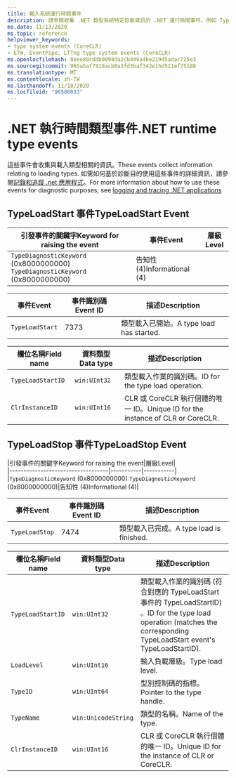 ```yaml
---
title: 輸入系統運行時間事件
description: 請參閱收集 .NET 類型系統特定診斷資訊的 .NET 運行時間事件，例如 TypeLoadStart 和 TypeLoadStop。
ms.date: 11/13/2020
ms.topic: reference
helpviewer_keywords:
- type system events (CoreCLR)
- ETW, EventPipe, LTTng type system events (CoreCLR)
ms.openlocfilehash: 8eee89cddb0098da2cb449a4be21945adac725e3
ms.sourcegitcommit: 965a5af7918acb0a3fd3baf342e15d511ef75188
ms.translationtype: MT
ms.contentlocale: zh-TW
ms.lasthandoff: 11/18/2020
ms.locfileid: "96586633"
---
```

# <a name="net-runtime-type-events"></a><span data-ttu-id="fc6f2-103">.NET 執行時間類型事件</span><span class="sxs-lookup"><span data-stu-id="fc6f2-103">.NET runtime type events</span></span>

<span data-ttu-id="fc6f2-104">這些事件會收集與載入類型相關的資訊。</span><span class="sxs-lookup"><span data-stu-id="fc6f2-104">These events collect information relating to loading types.</span></span> <span data-ttu-id="fc6f2-105">如需如何基於診斷目的使用這些事件的詳細資訊，請參閱[記錄和追蹤 .net 應用程式](../../core/diagnostics/logging-tracing.md)。</span><span class="sxs-lookup"><span data-stu-id="fc6f2-105">For more information about how to use these events for diagnostic purposes, see [logging and tracing .NET applications](../../core/diagnostics/logging-tracing.md)</span></span>

## <a name="typeloadstart-event"></a><span data-ttu-id="fc6f2-106">TypeLoadStart 事件</span><span class="sxs-lookup"><span data-stu-id="fc6f2-106">TypeLoadStart Event</span></span>

|<span data-ttu-id="fc6f2-107">引發事件的關鍵字</span><span class="sxs-lookup"><span data-stu-id="fc6f2-107">Keyword for raising the event</span></span>|<span data-ttu-id="fc6f2-108">事件</span><span class="sxs-lookup"><span data-stu-id="fc6f2-108">Event</span></span>|<span data-ttu-id="fc6f2-109">層級</span><span class="sxs-lookup"><span data-stu-id="fc6f2-109">Level</span></span>|  
|-----------------------------------|-----------|-----------|  
|<span data-ttu-id="fc6f2-110">`TypeDiagnosticKeyword` (0x8000000000) </span><span class="sxs-lookup"><span data-stu-id="fc6f2-110">`TypeDiagnosticKeyword` (0x8000000000)</span></span>|<span data-ttu-id="fc6f2-111">告知性 (4)</span><span class="sxs-lookup"><span data-stu-id="fc6f2-111">Informational (4)</span></span>|  

|<span data-ttu-id="fc6f2-112">事件</span><span class="sxs-lookup"><span data-stu-id="fc6f2-112">Event</span></span>|<span data-ttu-id="fc6f2-113">事件識別碼</span><span class="sxs-lookup"><span data-stu-id="fc6f2-113">Event ID</span></span>|<span data-ttu-id="fc6f2-114">描述</span><span class="sxs-lookup"><span data-stu-id="fc6f2-114">Description</span></span>|  
|-----------|--------------|-----------------|  
|`TypeLoadStart`|<span data-ttu-id="fc6f2-115">73</span><span class="sxs-lookup"><span data-stu-id="fc6f2-115">73</span></span>|<span data-ttu-id="fc6f2-116">類型載入已開始。</span><span class="sxs-lookup"><span data-stu-id="fc6f2-116">A type load has started.</span></span>|

|<span data-ttu-id="fc6f2-117">欄位名稱</span><span class="sxs-lookup"><span data-stu-id="fc6f2-117">Field name</span></span>|<span data-ttu-id="fc6f2-118">資料類型</span><span class="sxs-lookup"><span data-stu-id="fc6f2-118">Data type</span></span>|<span data-ttu-id="fc6f2-119">描述</span><span class="sxs-lookup"><span data-stu-id="fc6f2-119">Description</span></span>|  
|----------------|---------------|-----------------|  
|`TypeLoadStartID`|`win:UInt32`|<span data-ttu-id="fc6f2-120">類型載入作業的識別碼。</span><span class="sxs-lookup"><span data-stu-id="fc6f2-120">ID for the type load operation.</span></span>|
|`ClrInstanceID`|`win:UInt16`|<span data-ttu-id="fc6f2-121">CLR 或 CoreCLR 執行個體的唯一 ID。</span><span class="sxs-lookup"><span data-stu-id="fc6f2-121">Unique ID for the instance of CLR or CoreCLR.</span></span>|  

## <a name="typeloadstop-event"></a><span data-ttu-id="fc6f2-122">TypeLoadStop 事件</span><span class="sxs-lookup"><span data-stu-id="fc6f2-122">TypeLoadStop Event</span></span>

|<span data-ttu-id="fc6f2-123">引發事件的關鍵字</span><span class="sxs-lookup"><span data-stu-id="fc6f2-123">Keyword for raising the event</span></span>|<span data-ttu-id="fc6f2-124">層級</span><span class="sxs-lookup"><span data-stu-id="fc6f2-124">Level</span></span>|  
|-----------------------------------|-----------|-----------|  
|<span data-ttu-id="fc6f2-125">`TypeDiagnosticKeyword` (0x8000000000) </span><span class="sxs-lookup"><span data-stu-id="fc6f2-125">`TypeDiagnosticKeyword` (0x8000000000)</span></span>|<span data-ttu-id="fc6f2-126">告知性 (4)</span><span class="sxs-lookup"><span data-stu-id="fc6f2-126">Informational (4)</span></span>|  

|<span data-ttu-id="fc6f2-127">事件</span><span class="sxs-lookup"><span data-stu-id="fc6f2-127">Event</span></span>|<span data-ttu-id="fc6f2-128">事件識別碼</span><span class="sxs-lookup"><span data-stu-id="fc6f2-128">Event ID</span></span>|<span data-ttu-id="fc6f2-129">描述</span><span class="sxs-lookup"><span data-stu-id="fc6f2-129">Description</span></span>|  
|-----------|--------------|-----------------|  
|`TypeLoadStop`|<span data-ttu-id="fc6f2-130">74</span><span class="sxs-lookup"><span data-stu-id="fc6f2-130">74</span></span>|<span data-ttu-id="fc6f2-131">類型載入已完成。</span><span class="sxs-lookup"><span data-stu-id="fc6f2-131">A type load is finished.</span></span>|

|<span data-ttu-id="fc6f2-132">欄位名稱</span><span class="sxs-lookup"><span data-stu-id="fc6f2-132">Field name</span></span>|<span data-ttu-id="fc6f2-133">資料類型</span><span class="sxs-lookup"><span data-stu-id="fc6f2-133">Data type</span></span>|<span data-ttu-id="fc6f2-134">描述</span><span class="sxs-lookup"><span data-stu-id="fc6f2-134">Description</span></span>|  
|----------------|---------------|-----------------|  
|`TypeLoadStartID`|`win:UInt32`|<span data-ttu-id="fc6f2-135">類型載入作業的識別碼 (符合對應的 TypeLoadStart 事件的 TypeLoadStartID) 。</span><span class="sxs-lookup"><span data-stu-id="fc6f2-135">ID for the type load operation (matches the corresponding TypeLoadStart event's TypeLoadStartID).</span></span>|
|`LoadLevel`|`win:UInt16`|<span data-ttu-id="fc6f2-136">輸入負載層級。</span><span class="sxs-lookup"><span data-stu-id="fc6f2-136">Type load level.</span></span>|
|`TypeID`|`win:UInt64`|<span data-ttu-id="fc6f2-137">型別控制碼的指標。</span><span class="sxs-lookup"><span data-stu-id="fc6f2-137">Pointer to the type handle.</span></span>|
|`TypeName`|`win:UnicodeString`|<span data-ttu-id="fc6f2-138">類型的名稱。</span><span class="sxs-lookup"><span data-stu-id="fc6f2-138">Name of the type.</span></span>|
|`ClrInstanceID`|`win:UInt16`|<span data-ttu-id="fc6f2-139">CLR 或 CoreCLR 執行個體的唯一 ID。</span><span class="sxs-lookup"><span data-stu-id="fc6f2-139">Unique ID for the instance of CLR or CoreCLR.</span></span>|  
